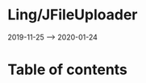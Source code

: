 Ling/JFileUploader
================
2019-11-25 --> 2020-01-24




Table of contents
===========





